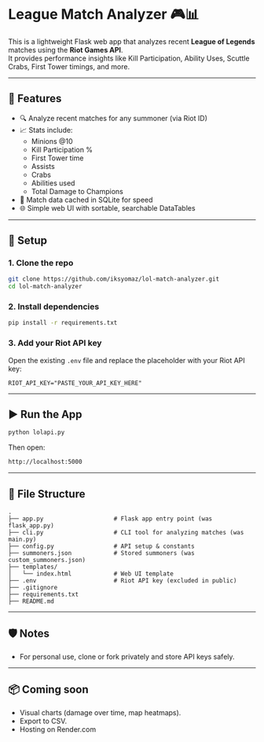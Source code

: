 # League Match Analyzer 🎮📊

This is a lightweight Flask web app that analyzes recent **League of Legends** matches using the **Riot Games API**.  
It provides performance insights like Kill Participation, Ability Uses, Scuttle Crabs, First Tower timings, and more.

---

## 🚀 Features

- 🔍 Analyze recent matches for any summoner (via Riot ID)
- 📈 Stats include:
  - Minions @10
  - Kill Participation %
  - First Tower time
  - Assists
  - Crabs
  - Abilities used
  - Total Damage to Champions
- 💾 Match data cached in SQLite for speed
- 🌐 Simple web UI with sortable, searchable DataTables

---

## 🔧 Setup

### 1. Clone the repo

```bash
git clone https://github.com/iksyomaz/lol-match-analyzer.git
cd lol-match-analyzer
```

### 2. Install dependencies

```bash
pip install -r requirements.txt
```

### 3. Add your Riot API key

Open the existing `.env` file and replace the placeholder with your Riot API key:

```env
RIOT_API_KEY="PASTE_YOUR_API_KEY_HERE"
```

---

## ▶️ Run the App

```bash
python lolapi.py
```

Then open:
```bash
http://localhost:5000
```

---

## 📂 File Structure

```plaintext
.
├── app.py                    # Flask app entry point (was flask_app.py)
├── cli.py                    # CLI tool for analyzing matches (was main.py)
├── config.py                 # API setup & constants
├── summoners.json            # Stored summoners (was custom_summoners.json)
├── templates/
│   └── index.html            # Web UI template
├── .env                      # Riot API key (excluded in public)
├── .gitignore
├── requirements.txt
├── README.md
```

---

## 🛡️ Notes

- For personal use, clone or fork privately and store API keys safely.

---

## 📦 Coming soon

- Visual charts (damage over time, map heatmaps).
- Export to CSV.
- Hosting on Render.com